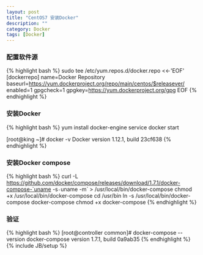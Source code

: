```yaml
---
layout: post
title: "CentOS7 安装Docker"
description: ""
category: Docker
tags: [Docker]
---
```

### 配置软件源
{% highlight bash %}
sudo tee /etc/yum.repos.d/docker.repo <<-'EOF'
[dockerrepo]
name=Docker Repository
baseurl=https://yum.dockerproject.org/repo/main/centos/$releasever/
enabled=1
gpgcheck=1
gpgkey=https://yum.dockerproject.org/gpg
EOF
{% endhighlight %}

### 安装Docker
{% highlight bash %}
yum install docker-engine
service docker start

[root@king ~]# docker -v
Docker version 1.12.1, build 23cf638
{% endhighlight %}

### 安装Docker compose
{% highlight bash %}
curl -L https://github.com/docker/compose/releases/download/1.7.1/docker-compose-`uname -s`-`uname -m` > /usr/local/bin/docker-compose
chmod +x /usr/local/bin/docker-compose
cd /usr/bin
ln -s /usr/local/bin/docker-compose docker-compose
chmod +x docker-compose
{% endhighlight %}

### 验证
{% highlight bash %}
[root@controller common]# docker-compose --version
docker-compose version 1.7.1, build 0a9ab35
{% endhighlight %}
{% include JB/setup %}
